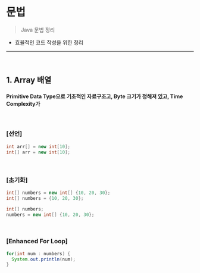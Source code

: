 # 문법 
> Java 문법 정리

* 효율적인 코드 작성을 위한 정리

<hr>
<br>

## 1. Array 배열

#### Primitive Data Type으로 기초적인 자료구조고, Byte 크기가 정해져 있고, Time Complexity가 

<br>

### [선언]
```java
int arr[] = new int[10];
int[] arr = new int[10];
```

<br>

### [초기화]
```java
int[] numbers = new int[] {10, 20, 30};
int[] numbers = {10, 20, 30};

int[] numbers;
numbers = new int[] {10, 20, 30};
```

<br>

### [Enhanced For Loop]
```java
for(int num : numbers) {
  System.out.println(num);
}
```
